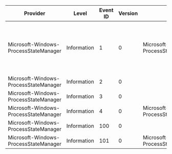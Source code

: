 Provider                               |  Level        |  Event ID  |  Version  |  Channel                                           |  Task            |  Opcode  |  Keyword         |  Message
---------------------------------------|---------------|------------|-----------|----------------------------------------------------|------------------|----------|------------------|------------------------------------------------------------------
Microsoft-Windows-ProcessStateManager  |  Information  |  1         |  0        |  Microsoft-Windows-ProcessStateManager/Diagnostic  |  StateChange     |          |  StateChange     |  Application {PsmKey} state changed from {OldState} to {NewState}
Microsoft-Windows-ProcessStateManager  |  Information  |  2         |  0        |                                                    |  PolicySuspend   |          |  Policy          |
Microsoft-Windows-ProcessStateManager  |  Information  |  3         |  0        |                                                    |  PolicyResume    |          |  Policy          |
Microsoft-Windows-ProcessStateManager  |  Information  |  4         |  0        |  Microsoft-Windows-ProcessStateManager/Diagnostic  |  PriorityChange  |          |  PriorityChange  |
Microsoft-Windows-ProcessStateManager  |  Information  |  100       |  0        |                                                    |  StateChange     |  DCStop  |  StateChange     |
Microsoft-Windows-ProcessStateManager  |  Information  |  101       |  0        |  Microsoft-Windows-ProcessStateManager/Diagnostic  |  PriorityChange  |  DCStop  |  PriorityChange  |